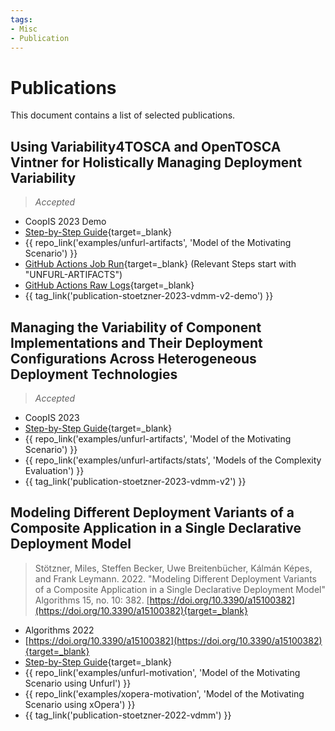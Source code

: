 ```yaml
---
tags:
- Misc
- Publication
---
```


# Publications

This document contains a list of selected publications.

[//]: # (Using MDPI and ACS Style)

## Using Variability4TOSCA and OpenTOSCA Vintner for Holistically Managing Deployment Variability

> _Accepted_

- CoopIS 2023 Demo
- [Step-by-Step Guide](variability4tosca/guides/artifacts/index.md){target=_blank}
- {{ repo_link('examples/unfurl-artifacts', 'Model of the Motivating Scenario') }}
- [GitHub Actions Job Run](https://github.com/OpenTOSCA/opentosca-vintner/actions/runs/6100939642/job/16556255878){target=_blank} (Relevant Steps start with "UNFURL-ARTIFACTS")
- [GitHub Actions Raw Logs](https://vintner.opentosca.org/variability4tosca/guides/artifacts/logs.txt){target=_blank}
- {{ tag_link('publication-stoetzner-2023-vdmm-v2-demo') }}


## Managing the Variability of Component Implementations and Their Deployment Configurations Across Heterogeneous Deployment Technologies

> _Accepted_

- CoopIS 2023
- [Step-by-Step Guide](variability4tosca/guides/artifacts/index.md){target=_blank}
- {{ repo_link('examples/unfurl-artifacts', 'Model of the Motivating Scenario') }}
- {{ repo_link('examples/unfurl-artifacts/stats', 'Models of the Complexity Evaluation') }}
- {{ tag_link('publication-stoetzner-2023-vdmm-v2') }}

## Modeling Different Deployment Variants of a Composite Application in a Single Declarative Deployment Model

> Stötzner, Miles, Steffen Becker, Uwe Breitenbücher, Kálmán Képes, and Frank Leymann. 2022. "Modeling Different Deployment Variants of a Composite Application in a Single Declarative Deployment Model" Algorithms 15, no. 10: 382. [https://doi.org/10.3390/a15100382](https://doi.org/10.3390/a15100382){target=_blank}

- Algorithms 2022
- [https://doi.org/10.3390/a15100382](https://doi.org/10.3390/a15100382){target=_blank}
- [Step-by-Step Guide](variability4tosca/motivation/index.md){target=_blank}
- {{ repo_link('examples/unfurl-motivation', 'Model of the Motivating Scenario using Unfurl') }}
- {{ repo_link('examples/xopera-motivation', 'Model of the Motivating Scenario using xOpera') }}
- {{ tag_link('publication-stoetzner-2022-vdmm') }}
